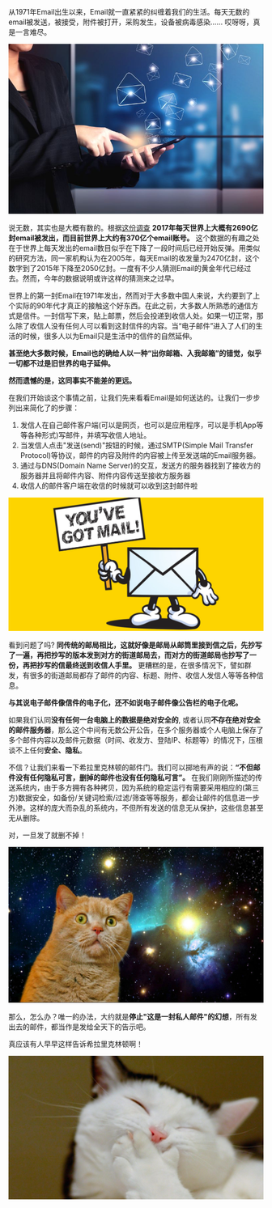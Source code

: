 从1971年Email出生以来，Email就一直紧紧的纠缠着我们的生活。每天无数的email被发送，被接受，附件被打开，采购发生，设备被病毒感染…… 哎呀呀，真是一言难尽。  

![爱恨交织Email](https://raw.githubusercontent.com/giveaaatry/giveaaatry.github.io/master/images/email.jpg "图片来自网络")

说无数，其实也是大概有数的。根据[这份调查](http://www.radicati.com/wp/wp-content/uploads/2017/01/Email-Statistics-Report-2017-2021-Executive-Summary.pdf) **2017年每天世界上大概有2690亿封email被发出，而目前世界上大约有370亿个email账号。** 这个数据的有趣之处在于世界上每天发出的email数目似乎在下降了一段时间后已经开始反弹。用类似的研究方法，同一家机构认为在2005年，每天Email的收发量为2470亿封，这个数字到了2015年下降至2050亿封。一度有不少人猜测Email的黄金年代已经过去。然而，今年的数据说明或许这样的猜测来之过早。

世界上的第一封Email在1971年发出，然而对于大多数中国人来说，大约要到了上个实际的90年代才真正的接触这个好东西。在此之前，大多数人所熟悉的通信方式是信件。一封信写下来，贴上邮票，然后会投递到收信人处。如果一切正常，那么除了收信人没有任何人可以看到这封信件的内容。当“电子邮件”进入了人们的生活的时候，很多人以为Email只是生活中的信件的自然延伸。

**甚至绝大多数时候，Email也的确给人以一种“出你邮箱、入我邮箱”的错觉，似乎一切都不过是旧世界的电子延伸。**

**然而遗憾的是，这同事实不能差的更远。**

在我们开始谈这个事情之前，让我们先来看看Email是如何送达的。让我们一步步列出来简化了的步骤：

1. 发信人在自己邮件客户端(可以是网页，也可以是应用程序，可以是手机App等等各种形式)写邮件，并填写收信人地址。
2. 当发信人点击"发送(send)"按钮的时候，通过SMTP(Simple Mail Transfer Protocol)等协议，邮件的内容及附件的内容被上传至发送端的Email服务器。
3. 通过与DNS(Domain Name Server)的交互，发送方的服务器找到了接收方的服务器并且将邮件内容、附件内容传送至接收方服务器
4. 收信人的邮件客户端在收信的时候就可以收到这封邮件啦

![收信了](https://raw.githubusercontent.com/giveaaatry/giveaaatry.github.io/master/images/gotmail.jpg "图片来自网络")

看到问题了吗? **同传统的邮局相比，这就好像是邮局从邮筒里接到信之后，先抄写了一遍，再把抄写的版本发到对方的街道邮局去，而对方的街道邮局也抄写了一份，再把抄写的信最终送到收信人手里。** 更糟糕的是，在很多情况下，譬如群发，有很多的街道邮局都存了邮件的内容、标题、附件、收信人发信人等等各种信息。

**与其说电子邮件像信件的电子化，还不如说电子邮件像公告栏的电子化呢。**

如果我们认同**没有任何一台电脑上的数据是绝对安全的**, 或者认同**不存在绝对安全的邮件服务器**，那么这个中间有无数公开公告，在多个服务器或个人电脑上保存了多个邮件内容以及邮件元数据（时间、收发方、登陆IP、标题等）的情况下，压根谈不上任何**安全、隐私**。

不信？让我们来看一下希拉里克林顿的邮件门。我们可以掷地有声的说：**“不但邮件没有任何隐私可言，删掉的邮件也没有任何隐私可言”。** 在我们刚刚所描述的传送系统内，由于多方拥有各种拷贝，因为系统的稳定运行有需要采用相应的(第三方)数据安全，如备份/关键词检索/过滤/筛查等等服务，都会让邮件的信息进一步外渗。这样的庞大而杂乱的系统内，不但所有发送的信息无从保护，这些信息甚至无从删除。

对，一旦发了就删不掉！

![糊涂了](https://raw.githubusercontent.com/giveaaatry/giveaaatry.github.io/master/images/confused.jpg "图片来自网络")

那么，怎么办？唯一的办法，大约就是**停止"这是一封私人邮件"的幻想**，所有发出去的邮件，都当作是发给全天下的告示吧。

真应该有人早早这样告诉希拉里克林顿啊！

![哈哈哈](https://raw.githubusercontent.com/giveaaatry/giveaaatry.github.io/master/images/hahaha.jpg "图片来自网络")
